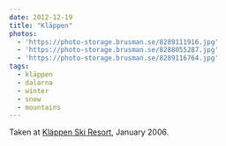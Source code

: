 ```yaml
---
date: 2012-12-19
title: "Kläppen"
photos:
  - 'https://photo-storage.brusman.se/8289111916.jpg'
  - 'https://photo-storage.brusman.se/8288055287.jpg'
  - 'https://photo-storage.brusman.se/8289116764.jpg'
tags:
  - kläppen
  - dalarna
  - winter
  - snow
  - mountains
---
```


Taken at [Kläppen Ski Resort](http://www.klappen.se), January 2006.
